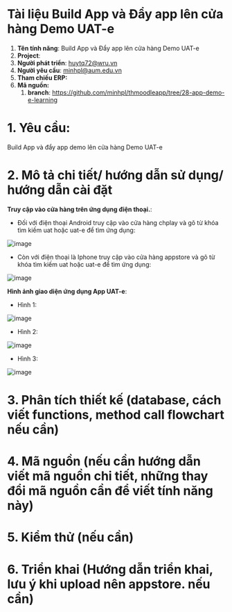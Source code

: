 # Tài liệu Build App và Đẩy app lên cửa hàng Demo UAT-e

1. **Tên tính năng**: Build App và Đẩy app lên cửa hàng Demo UAT-e
2. **Project**:
3. **Người phát triển**: huytq72@wru.vn
4. **Người yêu cầu**: minhpl@aum.edu.vn
5. **Tham chiếu ERP:**
6. **Mã nguồn:**
	1. **branch**: https://github.com/minhpl/thmoodleapp/tree/28-app-demo-e-learning

# 1. Yêu cầu:

Build App và đẩy app demo lên cửa hàng Demo UAT-e

# 2. Mô tả chi tiết/ hướng dẫn sử dụng/ hướng dẫn cài đặt

**Truy cập vào cửa hàng trên ứng dụng điện thoại.**:

+  Đối với điện thoại Android truy cập vào cửa hàng chplay và gõ từ khóa tìm kiếm uat hoặc uat-e để tìm ứng dụng:

![image](https://user-images.githubusercontent.com/58178423/236096654-710ea548-3d5d-4317-a3f3-06766ca2105b.png)

+ Còn với điện thoại là Iphone truy cập vào cửa hàng appstore và gõ từ khóa tìm kiếm uat hoặc uat-e để tìm ứng dụng:

![image](https://user-images.githubusercontent.com/58178423/236096793-4b4f8005-c19c-4a24-b5b8-02abe8b802af.png)


**Hình ảnh giao diện ứng dụng  App UAT-e**:

+ Hình 1:

![image](https://user-images.githubusercontent.com/58178423/236096095-20f7e351-cad2-4b2f-852f-8f2543050cfa.jpeg)

+ Hình 2:

![image](https://user-images.githubusercontent.com/58178423/236095637-f22c0f12-c1d1-4980-8a92-9f713c70cfbd.png)

+ Hình 3:

![image](https://user-images.githubusercontent.com/58178423/236095642-675013a2-d13c-4b6d-8858-a1a0735509e4.png)


# 3. Phân tích thiết kế (database, cách viết functions, method call flowchart nếu cần)



# 4. Mã nguồn (nếu cần hướng dẫn viết mã nguồn chi tiết, những thay đổi mã nguồn cần để viết tính năng này)


# 5. Kiểm thử (nếu cần)


# 6. Triển khai (Hướng dẫn triển khai, lưu ý khi upload nên appstore. nếu cần)
